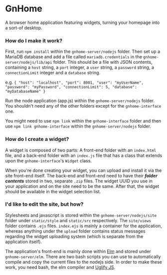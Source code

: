 GnHome
======
A browser home application featuring widgets, turning your homepage into a sort-of desktop.

### How do I make it work?
First, run `npm install` within the `gnhome-server/nodejs` folder. Then set up a MariaDB database and add a file called `mariadb.credentials` in the `gnhome-server/nodejs/lib/api` folder. This should be a file with JSON contents, containing a `host` string, a `port` integer, a `user` string, a `password` string, a `connectionLimit` integer and a `database` string.

e.g.
`
{
    "host": "localhost",
    "port": 8001,
    "user": "myUserName",
    "password": "myPassword",
    "connectionLimit": 5,
    "database": "myDatabaseName"
}
`

Run the node application (app.js) within the `gnhome-server/nodejs` folder. You shouldn't need any of the other folders except for the `gnhome-interface` one.

You might need to use `npm link` within the `gnhome-interface` folder and then use `npm link gnhome-interface` within the `gnhome-server/nodejs` folder.

### How do I create a widget?
A widget is composed of two parts: A front-end folder with an `index.html` file, and a back-end folder with an `index.js` file that has a class that extends upon the `gnhome-interface`'s `Widget` class.

When you're done creating your widget, you can upload and install it via the site front-end itself. The back-end and front-end need to have their __*folder contents*__ stored in two, separate `.zip` files. The widget UUID you use in your application and on the site need to be the same. After that, the widget should be available in the widget selection list.

### I'd like to edit the site, but how?
Stylesheets and javascript is stored within the `gnhome-server/nodejs/site` folder under `static/style` and `static/src` respectively. The `site/views` folder contains `.ejs` files. `index.ejs` is mainly a container for the application, whereas anything under the `upload` folder contains status messages regarding the widget uploading system (which is separate from the application itself).

The application's front-end is mainly done within [Elm](https://elm-lang.org/) and stored under `gnhome-server/elm`. There are two bash scripts you can use to automatically compile and copy the current files to the nodejs side. In order to make these work, you need bash, the elm compiler and [Uglify JS](https://www.npmjs.com/package/uglify-js).
